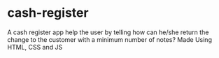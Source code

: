 # cash-register
A cash register app help the user by telling how can he/she return the change to the customer with a minimum number of notes?
Made Using HTML, CSS and JS
